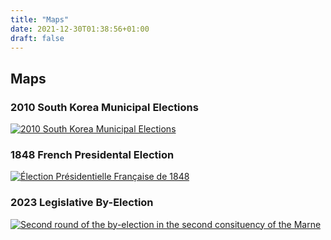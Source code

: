 ```yaml
---
title: "Maps"
date: 2021-12-30T01:38:56+01:00
draft: false
---
```


## Maps

### 2010 South Korea Municipal Elections

[![2010 South Korea Municipal Elections](/maps/2010-south-korea-municipal-elections.jpg)](/maps/2010-south-korea-municipal-elections.jpg)

### 1848 French Presidental Election

[![Élection Présidentielle Française de 1848](/maps/1848-french-presidental-election.jpg)](/maps/1848-french-presidental-election.jpg)

### 2023 Legislative By-Election

[![Second round of the by-election in the second consituency of the Marne](/maps/2023-legislative-by-election-marne.png)](/maps/2023-legislative-by-election-marne.png)
